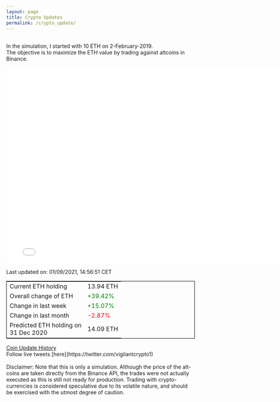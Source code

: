 ```yaml
---
layout: page
title: Crypto Updates
permalink: /crypto_update/
---
```

<!-- Global site tag (gtag.js) - Google Analytics -->
<script async src="https://www.googletagmanager.com/gtag/js?id=UA-103831149-5"></script>
<script>
  window.dataLayer = window.dataLayer || [];
  function gtag(){dataLayer.push(arguments);}
  gtag('js', new Date());

  gtag('config', 'UA-103831149-5');
</script>
<br>In the simulation, I started with 10 ETH on 2-February-2019.<br>The objective is to maximize the ETH value by trading against altcoins 
in Binance.

<iframe width="775" height="525" frameborder="0" scrolling="no" src="//plotly.com/~vikramaditya91/109.embed"></iframe>

Last updated on: 01/09/2021, 14:56:51 CET 
<table style="border:1px solid black;margin-left:auto;margin-right:auto;">
	<tbody>
	<tr>
		<td>Current ETH holding</td>
		<td>     13.94 ETH</td>
	</tr>
	<tr>
		<td>Overall change of ETH</td>
		<td><font color="green">+39.42%</font></td>
	</tr>
	<tr>
		<td>Change in last week</td>
		<td><font color="green">+15.07%</font></td>
	</tr>
	<tr>
		<td>Change in last month</td>
		<td><font color="red">-2.87%</font></td>
	</tr>
    <tr>
		<td>Predicted ETH holding on<br>31 Dec 2020</td>
		<td>     14.09 ETH</td>
	</tr>
	</tbody>
</table>
<a href="{{ site.baseurl }}/crypto_history">Coin Update History</a>
<br>
Follow live tweets [here](https://twitter.com/vigilantcrypto1)
<br>
<br>
Disclaimer:
Note that this is only a simulation. Although the price of the alt-coins are taken directly from the Binance API, the trades were not actually executed as this is still not ready for production.
Trading with crypto-currencies is considered speculative due to its volatile nature, and should be exercised with the utmost degree of caution.